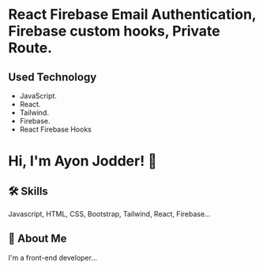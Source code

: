 # React Firebase Email Authentication, Firebase custom hooks, Private Route.


## Used Technology

- JavaScript.
- React.
- Tailwind.
- Firebase.
- React Firebase Hooks


# Hi, I'm Ayon Jodder! 👋


## 🛠 Skills
Javascript, HTML, CSS, Bootstrap, Tailwind, React, Firebase...


## 🚀 About Me
I'm a front-end developer...

